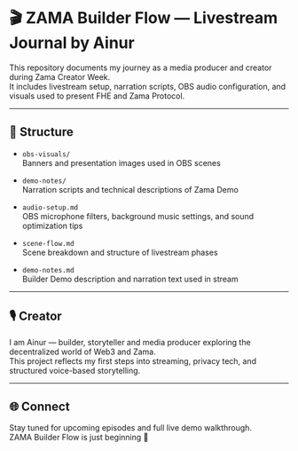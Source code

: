 # 🎬 ZAMA Builder Flow — Livestream Journal by Ainur

This repository documents my journey as a media producer and creator during Zama Creator Week.  
It includes livestream setup, narration scripts, OBS audio configuration, and visuals used to present FHE and Zama Protocol.

---

## 📁 Structure

- `obs-visuals/`  
  Banners and presentation images used in OBS scenes

- `demo-notes/`  
  Narration scripts and technical descriptions of Zama Demo

- `audio-setup.md`  
  OBS microphone filters, background music settings, and sound optimization tips

- `scene-flow.md`  
  Scene breakdown and structure of livestream phases

- `demo-notes.md`  
  Builder Demo description and narration text used in stream

---

## 🎙️ Creator

I am Ainur — builder, storyteller and media producer exploring the decentralized world of Web3 and Zama.  
This project reflects my first steps into streaming, privacy tech, and structured voice-based storytelling.

---

## 🌐 Connect

Stay tuned for upcoming episodes and full live demo walkthrough.  
ZAMA Builder Flow is just beginning 🚀
